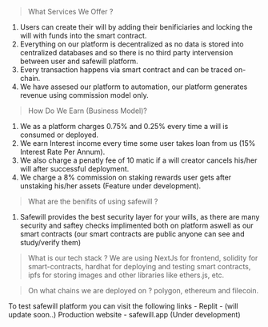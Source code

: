 >What Services We Offer ?
1) Users can create their will by adding their benificiaries and locking the will with funds into the smart contract.
2) Everything on our platform is decentralized as no data is stored into centralized databases and so there is no third party intervension between user and safewill platform.
3) Every transaction happens via smart contract and can be traced on-chain.
4) We have assesed our platform to automation, our platform generates revenue using commission model only.

>How Do We Earn (Business Model)?
1) We as a platform charges 0.75% and 0.25% every time a will is consumed or deployed.
2) We earn Interest income every time some user takes loan from us (15% Interest Rate Per Annum).
3) We also charge a penatly fee of 10 matic if a will creator cancels his/her will after successful deployment.
4) We charge a 8% commission on staking rewards user gets after unstaking his/her assets (Feature under development).

>What are the benifits of using safewill ?
1) Safewill provides the best security layer for your wills, as there are many security and saftey checks implimented both on platform aswell as our smart contracts (our smart contracts are public anyone can see and study/verify them)

>What is our tech stack ?
We are using NextJs for frontend, solidity for smart-contracts, hardhat for deploying and testing smart contracts, ipfs for storing images and other libraries like ethers.js, etc.

>On what chains we are deployed on ?
polygon, ethereum and filecoin.

To test safewill platform you can visit the following links -
Replit - (will update soon..)
Production website - safewill.app (Under development)
